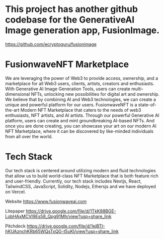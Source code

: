 # This project has another github codebase for the GenerativeAI Image generation app, FusionImage.

https://github.com/ecryptoguru/fusionimage

# FusionwaveNFT Marketplace

We are leveraging the power of Web3 to provide access, ownership, and a marketplace for all Web3 users, clients, artists, creators and enthusiasts. With Generative AI Image Generation Tools, users can create multi-dimensional NFTs, unlocking new possibilities for digital art and ownership. We believe that by combining AI and Web3 technologies, we can create a unique and powerful platform for our users. FusionwaveNFT is a state-of-the-art Modern NFT Marketplace that caters to the needs of web3 enthusiasts, NFT artists, and AI artists. Through our powerful Generative AI platform, users can create and mint groundbreaking AI-based NFTs. And once you are done creating, you can showcase your art on our modern AI NFT Marketplace, where it can be discovered by like-minded individuals from all over the world.

# Tech Stack

Our tech stack is centered around utilizing modern and fluid technologies that allow us to build world-class NFT Marketplace that is both feature rich and user-friendly. Currently, our tech stack includes Nextjs, React, TailwindCSS, JavaScript, Solidity, Nodejs, Ethersjs and we have deployed on Vercel.

Website
https://www.fusionwaveai.com

Litepaper
https://drive.google.com/file/d/1TkK88BGE-LobHAxMCVI9Es58_Qpg91Mh/view?usp=share_link

Pitchdeck
https://drive.google.com/file/d/1ejBTI-hKUAznchKRb65WQsTxQG-t5uKI/view?usp=share_link
